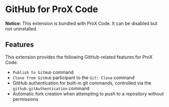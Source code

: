 # GitHub for ProX Code

**Notice:** This extension is bundled with ProX Code. It can be disabled but not uninstalled.

## Features

This extension provides the following GitHub-related features for ProX Code:

- `Publish to GitHub` command
- `Clone from GitHub` participant to the `Git: Clone` command
- GitHub authentication for built-in git commands, controlled via the `github.gitAuthentication` command
- Automatic fork creation when attempting to push to a repository without permissions
